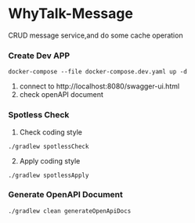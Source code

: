 # WhyTalk-Message
CRUD message service,and do some cache operation

### Create Dev APP 
```shell
docker-compose --file docker-compose.dev.yaml up -d
```
1. connect to http://localhost:8080/swagger-ui.html
2. check openAPI document

### Spotless Check

1. Check coding style
```shell
./gradlew spotlessCheck
```
2. Apply coding style
```shell
./gradlew spotlessApply
```
### Generate OpenAPI Document
```shell
./gradlew clean generateOpenApiDocs
```
